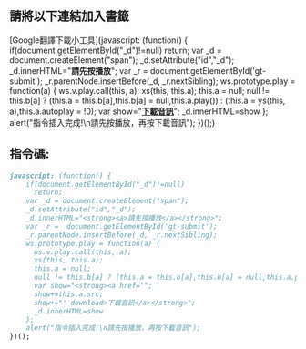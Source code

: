 ## 請將以下連結加入書籤
[Google翻譯下載小工具](javascript: (function() {
    if(document.getElementById("_d")!=null)
      return;
    var _d = document.createElement("span");
    _d.setAttribute("id","_d");
    _d.innerHTML="<strong><a>請先按播放</a></strong>";
    var _r =  document.getElementById('gt-submit');
    _r.parentNode.insertBefore(_d, _r.nextSibling);
    ws.prototype.play = function(a) {
      ws.v.play.call(this, a);
      xs(this, this.a);
      this.a = null;
      null != this.b[a] ? (this.a = this.b[a],this.b[a] = null,this.a.play()) : (this.a = ys(this, a),this.a.autoplay = !0);
      var show="<strong><a href='";
      show+=this.a.src;
      show+="' download>下載音訊</a></strong>";
      _d.innerHTML=show
    };
    alert("指令插入完成!\n請先按播放，再按下載音訊");
})();)

## 指令碼:
```markdown
javascript: (function() {
    if(document.getElementById("_d")!=null)
      return;
    var _d = document.createElement("span");
    _d.setAttribute("id","_d");
    _d.innerHTML="<strong><a>請先按播放</a></strong>";
    var _r =  document.getElementById('gt-submit');
    _r.parentNode.insertBefore(_d, _r.nextSibling);
    ws.prototype.play = function(a) {
      ws.v.play.call(this, a);
      xs(this, this.a);
      this.a = null;
      null != this.b[a] ? (this.a = this.b[a],this.b[a] = null,this.a.play()) : (this.a = ys(this, a),this.a.autoplay = !0);
      var show="<strong><a href='";
      show+=this.a.src;
      show+="' download>下載音訊</a></strong>";
      _d.innerHTML=show
    };
    alert("指令插入完成!\n請先按播放，再按下載音訊");
})();
```
